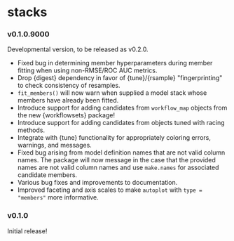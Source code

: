 # stacks

### v0.1.0.9000

Developmental version, to be released as v0.2.0.

* Fixed bug in determining member hyperparameters during member
  fitting when using non-RMSE/ROC AUC metrics.
* Drop {digest} dependency in favor of {tune}/{rsample} "fingerprinting"
  to check consistency of resamples.
* `fit_members()` will now warn when supplied a model stack whose
  members have already been fitted.
* Introduce support for adding candidates from `workflow_map` objects
  from the new {workflowsets} package!
* Introduce support for adding candidates from objects tuned with
  racing methods.
* Integrate with {tune} functionality for appropriately coloring errors, 
  warnings, and messages.
* Fixed bug arising from  model definition names that are not valid column 
  names. The package will now message in the case that the provided names
  are not valid column names and use `make.names` for associated candidate members.
* Various bug fixes and improvements to documentation.
* Improved faceting and axis scales to make `autoplot` with `type = "members"`
  more informative.

### v0.1.0

Initial release!
